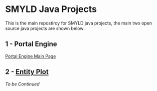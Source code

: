 # SMYLD Java Projects
This is the main repostiroy for SMYLD java projects, the main two open source java projects are shown below:

## 1 - Portal Engine
[Portal Engine Main Page](apps/pe)
## 2 - [Entity Plot](apps/pe)


_To be Continued_
